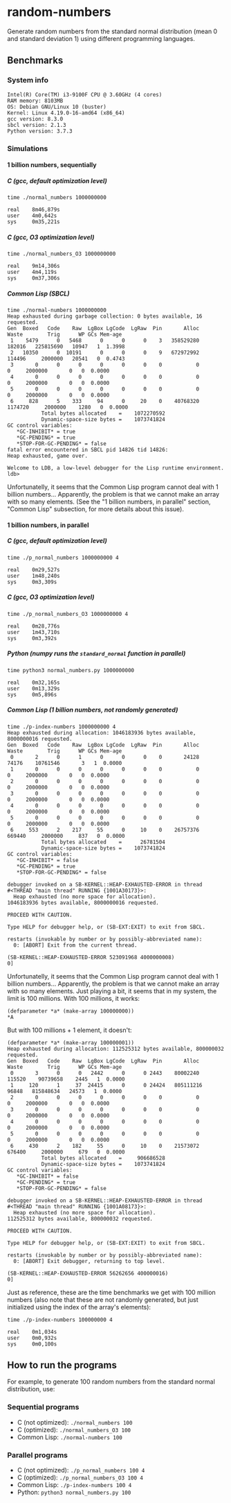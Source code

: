 # random-numbers

Generate random numbers from the standard normal distribution (mean 0 and standard deviation 1) using different programming languages.

## Benchmarks

### System info
```
Intel(R) Core(TM) i3-9100F CPU @ 3.60GHz (4 cores)
RAM memory: 8103MB
OS: Debian GNU/Linux 10 (buster)
Kernel: Linux 4.19.0-16-amd64 (x86_64)
gcc version: 8.3.0
sbcl version: 2.1.3
Python version: 3.7.3
```

### Simulations

#### 1 billion numbers, sequentially

##### C (gcc, default optimization level)

```shell
time ./normal_numbers 1000000000

real    8m46,879s
user    4m0,642s
sys     0m35,221s
```

##### C (gcc, O3 optimization level)

```shell
time ./normal_numbers_O3 1000000000

real    9m14,306s
user    4m4,119s
sys     0m37,306s
```

##### Common Lisp (SBCL)

```shell
time ./normal-numbers 1000000000
Heap exhausted during garbage collection: 0 bytes available, 16 requested.
Gen  Boxed   Code    Raw  LgBox LgCode  LgRaw  Pin       Alloc     Waste        Trig      WP GCs Mem-age
 1    5479      0   5468      0      0      0    3   358529280    182016   225815690   10947   1  1.3998
 2   10350      0  10191      0      0      0    9   672972992    114496     2000000   20541   0  0.4743
 3       0      0      0      0      0      0    0           0         0     2000000       0   0  0.0000
 4       0      0      0      0      0      0    0           0         0     2000000       0   0  0.0000
 5       0      0      0      0      0      0    0           0         0     2000000       0   0  0.0000
 6     828      5    333     94      0     20    0    40768320   1174720     2000000    1280   0  0.0000
           Total bytes allocated    =    1072270592
           Dynamic-space-size bytes =    1073741824
GC control variables:
   *GC-INHIBIT* = true
   *GC-PENDING* = true
   *STOP-FOR-GC-PENDING* = false
fatal error encountered in SBCL pid 14826 tid 14826:
Heap exhausted, game over.

Welcome to LDB, a low-level debugger for the Lisp runtime environment.
ldb> 
```
Unfortunatelly, it seems that the Common Lisp program cannot deal with 1 billion numbers... Apparently, the problem is that we cannot make an array with so many elements. (See the "1 billion numbers, in parallel" section, "Common Lisp" subsection, for more details about this issue).

#### 1 billion numbers, in parallel

##### C (gcc, default optimization level)

```shell
time ./p_normal_numbers 1000000000 4

real    0m29,527s
user    1m48,240s
sys     0m3,309s
```

##### C (gcc, O3 optimization level)

```shell
time ./p_normal_numbers_O3 1000000000 4

real    0m28,776s
user    1m43,710s
sys     0m3,392s
```

##### Python (numpy runs the `standard_normal` function in parallel)

```shell
time python3 normal_numbers.py 1000000000

real    0m32,165s
user    0m13,329s
sys     0m5,896s

```

##### Common Lisp (1 billion numbers, not randomly generated)

```shell
time ./p-index-numbers 1000000000 4
Heap exhausted during allocation: 1046183936 bytes available, 8000000016 requested.
Gen  Boxed   Code    Raw  LgBox LgCode  LgRaw  Pin       Alloc     Waste        Trig      WP GCs Mem-age
 0       2      0      1      0      0      0    0       24128     74176    10761546       3   1  0.0000
 1       0      0      0      0      0      0    0           0         0     2000000       0   0  0.0000
 2       0      0      0      0      0      0    0           0         0     2000000       0   0  0.0000
 3       0      0      0      0      0      0    0           0         0     2000000       0   0  0.0000
 4       0      0      0      0      0      0    0           0         0     2000000       0   0  0.0000
 5       0      0      0      0      0      0    0           0         0     2000000       0   0  0.0000
 6     553      2    217     55      0     10    0    26757376    669440     2000000     837   0  0.0000
           Total bytes allocated    =      26781504
           Dynamic-space-size bytes =    1073741824
GC control variables:
   *GC-INHIBIT* = false
   *GC-PENDING* = true
   *STOP-FOR-GC-PENDING* = false

debugger invoked on a SB-KERNEL::HEAP-EXHAUSTED-ERROR in thread
#<THREAD "main thread" RUNNING {1001A30173}>:
  Heap exhausted (no more space for allocation).
1046183936 bytes available, 8000000016 requested.

PROCEED WITH CAUTION.

Type HELP for debugger help, or (SB-EXT:EXIT) to exit from SBCL.

restarts (invokable by number or by possibly-abbreviated name):
  0: [ABORT] Exit from the current thread.

(SB-KERNEL::HEAP-EXHAUSTED-ERROR 523091968 4000000008)
0]
```

Unfortunatelly, it seems that the Common Lisp program cannot deal with 1 billion numbers... Apparently, the problem is that we cannot make an array with so many elements. Just playing a bit, it seems that in my system, the limit is 100 millions. With 100 millions, it works:

```shell
(defparameter *a* (make-array 100000000))
*A
```

But with 100 millions + 1 element, it doesn't:

```shell
(defparameter *a* (make-array 100000001))       
Heap exhausted during allocation: 112525312 bytes available, 800000032 requested.
Gen  Boxed   Code    Raw  LgBox LgCode  LgRaw  Pin       Alloc     Waste        Trig      WP GCs Mem-age
 0       3      0      0   2442      0      0 2443    80002240    115520    90739658    2445   1  0.0000
 1     120      1     37  24415      0      0 24424   805111216     96848   815848634   24573   1  0.0000
 2       0      0      0      0      0      0    0           0         0     2000000       0   0  0.0000
 3       0      0      0      0      0      0    0           0         0     2000000       0   0  0.0000
 4       0      0      0      0      0      0    0           0         0     2000000       0   0  0.0000
 5       0      0      0      0      0      0    0           0         0     2000000       0   0  0.0000
 6     430      2    182     55      0     10    0    21573072    676400     2000000     679   0  0.0000
           Total bytes allocated    =     906686528
           Dynamic-space-size bytes =    1073741824
GC control variables:
   *GC-INHIBIT* = false
   *GC-PENDING* = true
   *STOP-FOR-GC-PENDING* = false

debugger invoked on a SB-KERNEL::HEAP-EXHAUSTED-ERROR in thread
#<THREAD "main thread" RUNNING {1001A08173}>:
  Heap exhausted (no more space for allocation).
112525312 bytes available, 800000032 requested.

PROCEED WITH CAUTION.

Type HELP for debugger help, or (SB-EXT:EXIT) to exit from SBCL.

restarts (invokable by number or by possibly-abbreviated name):
  0: [ABORT] Exit debugger, returning to top level.

(SB-KERNEL::HEAP-EXHAUSTED-ERROR 56262656 400000016)
0] 
```

Just as reference, these are the time benchmarks we get with 100 million numbers (also note that these are not randomly generated, but just initialized using the index of the array's elements):

```shell
time ./p-index-numbers 100000000 4

real    0m1,034s
user    0m0,932s
sys     0m0,100s
```

## How to run the programs

For example, to generate 100 random numbers from the standard normal distribution, use:

### Sequential programs

- C (not optimized): `./normal_numbers 100`
- C (optimized): `./normal_numbers_O3 100`
- Common Lisp: `./normal-numbers 100`

### Parallel programs

- C (not optimized): `./p_normal_numbers 100 4`
- C (optimized): `./p_normal_numbers_O3 100 4`
- Common Lisp: `./p-index-numbers 100 4`
- Python: `python3 normal_numbers.py 100`

